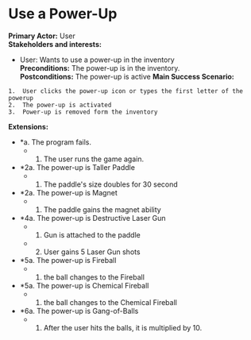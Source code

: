﻿# Use a Power-Up
**Primary Actor:** User  
**Stakeholders and interests:**  

 -   User: Wants to use a power-up in the inventory  
**Preconditions:** The power-up is in the inventory.  
**Postconditions:** The power-up is active 
**Main Success Scenario:**  

	1.  User clicks the power-up icon or types the first letter of the powerup
	2.  The power-up is activated
	3.  Power-up is removed form the inventory

**Extensions:**  

-   *a. The program fails.
    -   1.  The user runs the game again.
-   *2a. The power-up is Taller Paddle
    -   1.  The paddle's size doubles for 30 second
-   *2a. The power-up is Magnet
    -   1.  The paddle gains the magnet ability
-   *4a. The power-up is Destructive Laser Gun
    -   1.  Gun is attached to the paddle
    -   2.  User gains 5 Laser Gun shots
  - *5a. The power-up is Fireball
    -   1.  the ball changes to the Fireball
  - *5a. The power-up is Chemical Fireball
    -   1.  the ball changes to the Chemical  Fireball
   - *6a. The power-up is Gang-of-Balls
       -   1.  After the user hits the balls, it is multiplied by 10.
